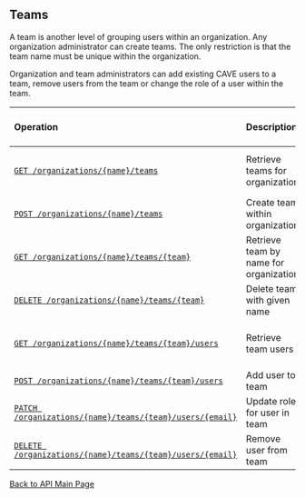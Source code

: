 ## Teams

A team is another level of grouping users within an organization. Any organization administrator can create teams. The only
restriction is that the team name must be unique within the organization.

Organization and team administrators can add existing CAVE users to a team, remove users from the team or change the role
of a user within the team.

Operation | Description | Who can invoke
:------------ | :------------- | :------------
[`GET /organizations/{name}/teams`](get-teams.md) | Retrieve teams for organization | Org Admin or Member
[`POST /organizations/{name}/teams`](create-team.md) | Create team within organization | Org Admin
[`GET /organizations/{name}/teams/{team}`](get-team.md) | Retrieve team by name for organization | Team Admin or Member
[`DELETE /organizations/{name}/teams/{team}`](delete-team.md) | Delete team with given name | Team Admin
[`GET /organizations/{name}/teams/{team}/users`](get-team-users.md) | Retrieve team users | Team Admin or Member
[`POST /organizations/{name}/teams/{team}/users`](add-team-user.md) | Add user to team | Team Admin
[`PATCH /organizations/{name}/teams/{team}/users/{email}`](modify-team-user.md) | Update role for user in team | Team Admin
[`DELETE /organizations/{name}/teams/{team}/users/{email}`](remove-team-user.md) | Remove user from team | Team Admin

[Back to API Main Page](../api.md)
